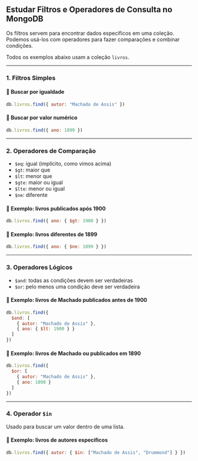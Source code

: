 ## Estudar Filtros e Operadores de Consulta no MongoDB

Os filtros servem para encontrar dados específicos em uma coleção. Podemos usá-los com operadores para fazer comparações e combinar condições.

Todos os exemplos abaixo usam a coleção `livros`.

---

### 1. Filtros Simples

#### 🔹 Buscar por igualdade

```js
db.livros.find({ autor: "Machado de Assis" })
```

#### 🔹 Buscar por valor numérico

```js
db.livros.find({ ano: 1899 })
```

---

### 2. Operadores de Comparação

* `$eq`: igual (implícito, como vimos acima)
* `$gt`: maior que
* `$lt`: menor que
* `$gte`: maior ou igual
* `$lte`: menor ou igual
* `$ne`: diferente

#### 🔹 Exemplo: livros publicados após 1900

```js
db.livros.find({ ano: { $gt: 1900 } })
```

#### 🔹 Exemplo: livros diferentes de 1899

```js
db.livros.find({ ano: { $ne: 1899 } })
```

---

### 3. Operadores Lógicos

* `$and`: todas as condições devem ser verdadeiras
* `$or`: pelo menos uma condição deve ser verdadeira

#### 🔹 Exemplo: livros de Machado publicados antes de 1900

```js
db.livros.find({
  $and: [
    { autor: "Machado de Assis" },
    { ano: { $lt: 1900 } }
  ]
})
```

#### 🔹 Exemplo: livros de Machado ou publicados em 1890

```js
db.livros.find({
  $or: [
    { autor: "Machado de Assis" },
    { ano: 1890 }
  ]
})
```

---

### 4. Operador `$in`

Usado para buscar um valor dentro de uma lista.

#### 🔹 Exemplo: livros de autores específicos

```js
db.livros.find({ autor: { $in: ["Machado de Assis", "Drummond"] } })
```

